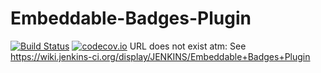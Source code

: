 Embeddable-Badges-Plugin 
==============================
[![Build Status](https://travis-ci.org/SxMShaDoW/embeddable-badges-plugin.svg?branch=master)](https://travis-ci.org/SxMShaDoW/embeddable-badges-plugin) [![codecov.io](https://codecov.io/github/SxMShaDoW/Embeddable-Badges-Plugin/coverage.svg?branch=master)](https://codecov.io/github/SxMShaDoW/Embeddable-Badges-Plugin?branch=master)
URL does not exist atm: See https://wiki.jenkins-ci.org/display/JENKINS/Embeddable+Badges+Plugin

